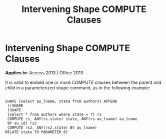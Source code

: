 ﻿---
title: Intervening Shape COMPUTE Clauses
TOCTitle: Intervening Shape COMPUTE Clauses
ms:assetid: 3e9dcef2-776c-0365-4a92-68e325f7dbb5
ms:mtpsurl: https://msdn.microsoft.com/en-us/library/JJ249174(v=office.15)
ms:contentKeyID: 48544380
ms.date: 09/18/2015
mtps_version: v=office.15
---

# Intervening Shape COMPUTE Clauses


**Applies to**: Access 2013 | Office 2013

It is valid to embed one or more COMPUTE clauses between the parent and child in a parameterized shape command, as in the following example:

``` 
 
SHAPE {select au_lname, state from authors} APPEND 
 ((SHAPE 
 (SHAPE 
 {select * from authors where state = ?} rs 
 COMPUTE rs, ANY(rs.state) state, ANY(rs.au_lname) au_lname 
 BY au_id) rs2 
 COMPUTE rs2, ANY(rs2.state) BY au_lname) 
RELATE state TO PARAMETER 0) 
```

